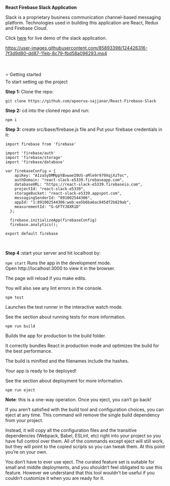 **React Firebase Slack Application**

Slack is a proprietary business communication channel-based messaging
platform. Technologies used in building this application are React, Redux
and Firebase Cloud.


Click <a href="https://react-slack-e5339.web.app/" target="_blank">here</a>
for live demo of the slack application.

https://user-images.githubusercontent.com/85893398/124426316-7f3d9d80-dd87-11eb-8c79-fbd58a096293.mp4

<br/>
<br/>
⭐ Getting started

<br/>
To start setting up the project<br/>

<b> Step 1:</b> Clone the repo:<br/>

`git clone https://github.com/apoorva-sajjanar/React-Firebase-Slack` <br/>

<b>Step 2:</b> cd into the cloned repo and run: <br/>

`npm i`

<b>Step 3:</b> create src/base/firebase.js file and Put your firebase credentials in it: <br/>

```
import firebase from 'firebase'

import 'firebase/auth'
import 'firebase/storage'
import 'firebase/database'

var firebaseConfig = {
    apiKey: "AIzaSyDMMppYBvwaeI0US-aMle9r979XqjXzToc",
    authDomain: "react-slack-e5339.firebaseapp.com",
    databaseURL: "https://react-slack-e5339.firebaseio.com",
    projectId: "react-slack-e5339",
    storageBucket: "react-slack-e5339.appspot.com",
    messagingSenderId: "891002544306",
    appId: "1:891002544306:web:ea5b6ba6ac845df2b829ab",
    measurementId: "G-GFTYJ8XR1D"
  };

  firebase.initializeApp(firebaseConfig)
  firebase.analytics();

export default firebase
```
<br/>

<b>Step 4 :</b>start your server and hit localhost by:
<br/>


`npm start`
Runs the app in the development mode. <br/>
Open http://localhost:3000 to view it in the browser. <br/>

The page will reload if you make edits. <br/>

You will also see any lint errors in the console. <br/>


`npm test`

Launches the test runner in the interactive watch mode. <br/>

See the section about running tests for more information. <br/>

`npm run build`

Builds the app for production to the build folder. <br/>

It correctly bundles React in production mode and optimizes the build for the best performance. <br/>


The build is minified and the filenames include the hashes. <br/>

Your app is ready to be deployed!<br/>

See the section about deployment for more information.<br/>

`npm run eject`

**Note**: this is a one-way operation. Once you eject, you can’t go back!<br/>


If you aren’t satisfied with the build tool and configuration choices, you can eject at any time. This command will remove the single build dependency from your project.<br/>


Instead, it will copy all the configuration files and the transitive dependencies (Webpack, Babel, ESLint, etc) right into your project so you have full control over them. All
of the commands except eject will still work, but they will point to the copied scripts so you can tweak them. At this point you’re on your own.<br/>


You don’t have to ever use eject. The curated feature set is suitable for small and middle deployments, and you shouldn’t feel obligated to use this feature. However we understand that this tool wouldn’t be useful if you couldn’t customize it when you are ready for it.<br/>
